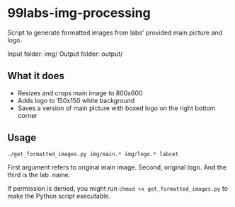 # 99labs-img-processing
Script to generate formatted images from labs' provided main picture and logo.

Input folder: img/
Output folder: output/

## What it does
 
 - Resizes and crops main image to 800x600
 - Adds logo to 150x150 white background 
 - Saves a version of main picture with boxed logo on the right bottom corner

## Usage

	./get_formatted_images.py img/main.* img/logo.* labcet

First argument refers to original main image. Second, original logo. And the third is the lab. name.

If permission is denied, you might run `chmod +x get_formatted_images.py` to make the Python script executable.